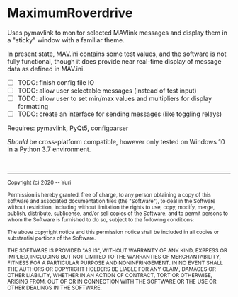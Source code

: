 # MaximumRoverdrive

Uses pymavlink to monitor selected MAVlink messages and display them in a "sticky" window with a familiar theme.

In present state, MAV.ini contains some test values, and the software is not fully functional, though it does provide near real-time display of message data as defined in MAV.ini.

- [ ] TODO: finish config file IO
- [ ] TODO: allow user selectable messages (instead of test input)
- [ ] TODO: allow user to set min/max values and multipliers for display formatting
- [ ] TODO: create an interface for sending messages (like toggling relays)

Requires: pymavlink, PyQt5, configparser

_Should_ be cross-platform compatible, however only tested on Windows 10 in a Python 3.7 environment.

<br><hr>
<sup>Copyright (c) 2020 -- Yuri
<br><br>
Permission is hereby granted, free of charge, to any person obtaining a copy
of this software and associated documentation files (the "Software"), to deal
in the Software without restriction, including without limitation the rights
to use, copy, modify, merge, publish, distribute, sublicense, and/or sell
copies of the Software, and to permit persons to whom the Software is
furnished to do so, subject to the following conditions:
<br><br>
The above copyright notice and this permission notice shall be included in all
copies or substantial portions of the Software.
<br><br>
THE SOFTWARE IS PROVIDED "AS IS", WITHOUT WARRANTY OF ANY KIND, EXPRESS OR
IMPLIED, INCLUDING BUT NOT LIMITED TO THE WARRANTIES OF MERCHANTABILITY,
FITNESS FOR A PARTICULAR PURPOSE AND NONINFRINGEMENT. IN NO EVENT SHALL THE
AUTHORS OR COPYRIGHT HOLDERS BE LIABLE FOR ANY CLAIM, DAMAGES OR OTHER
LIABILITY, WHETHER IN AN ACTION OF CONTRACT, TORT OR OTHERWISE, ARISING FROM,
OUT OF OR IN CONNECTION WITH THE SOFTWARE OR THE USE OR OTHER DEALINGS IN THE
SOFTWARE.</sup>